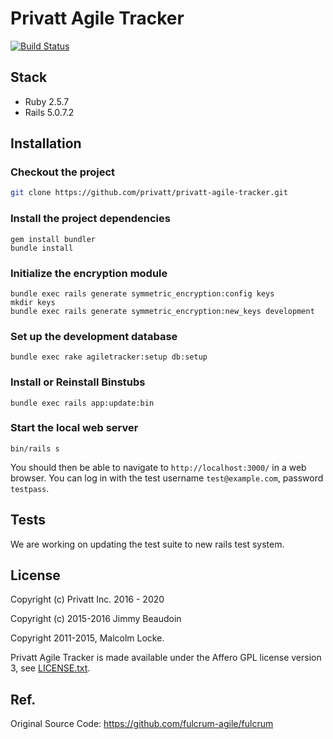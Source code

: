 # Privatt Agile Tracker

[![Build Status](https://travis-ci.org/privatt/privatt-agile-tracker.svg?branch=master)](https://travis-ci.org/privatt/privatt-agile-tracker)

## Stack
- Ruby 2.5.7
- Rails 5.0.7.2

## Installation

### Checkout the project
```bash
git clone https://github.com/privatt/privatt-agile-tracker.git
```

### Install the project dependencies
```
gem install bundler
bundle install
```

### Initialize the encryption module
```
bundle exec rails generate symmetric_encryption:config keys
mkdir keys
bundle exec rails generate symmetric_encryption:new_keys development
```

### Set up the development database
```
bundle exec rake agiletracker:setup db:setup
```

### Install or Reinstall Binstubs
```
bundle exec rails app:update:bin
```

### Start the local web server
```
bin/rails s
```

You should then be able to navigate to `http://localhost:3000/` in a web browser.
You can log in with the test username `test@example.com`, password `testpass`.

## Tests

We are working on updating the test suite to new rails test system.

## License

Copyright (c) Privatt Inc. 2016 - 2020

Copyright (c) 2015-2016 Jimmy Beaudoin

Copyright 2011-2015, Malcolm Locke.

Privatt Agile Tracker is made available under the Affero GPL license version 3, see
[LICENSE.txt](LICENSE.txt).

## Ref.

Original Source Code: https://github.com/fulcrum-agile/fulcrum